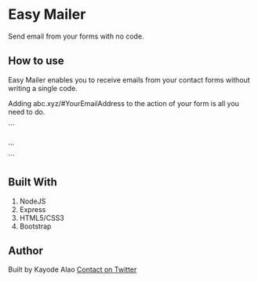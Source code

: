 <h1>Easy Mailer</h1>
<p>Send email from your forms with no code.</p>
<h2>How to use</h2>
<p>Easy Mailer enables you to receive emails from your contact forms without writing a single code.</p>
<p>Adding abc.xyz/#YourEmailAddress to the action of your form is all you need to do. </p>
<p>
```
<form action='abc.xyz/#YourEmailAddress'>
...

</form>
```

</p>
<h2>Built With</h2>
<ol>
<li>NodeJS</li>
<li>Express</li>
<li>HTML5/CSS3</li>
<li>Bootstrap</li>

</ol>
<h2>Author</h2>
<p>Built by Kayode Alao <a href='https://twitter.com/kayode_alao_'>Contact on Twitter</a></p>
